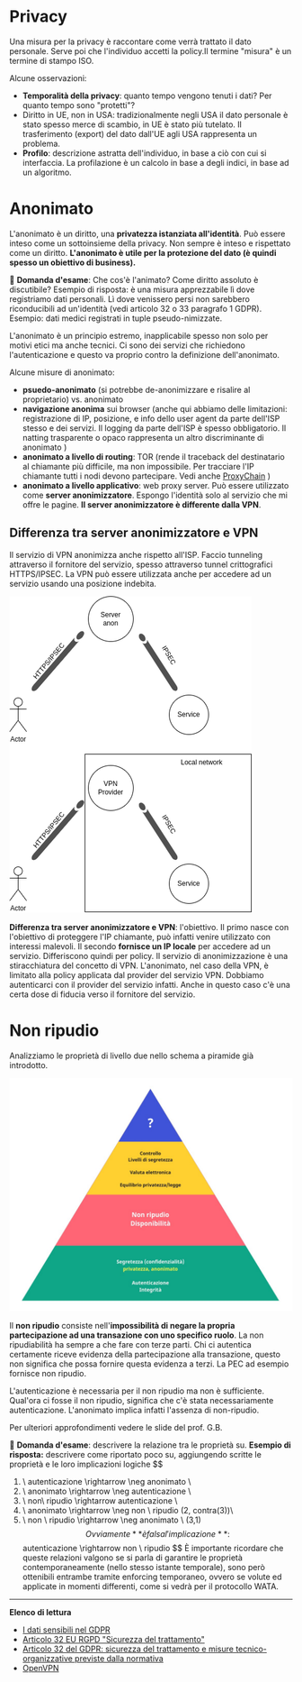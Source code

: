 # Privacy

Una misura per la privacy è raccontare come verrà trattato il dato personale. Serve poi che l'individuo accetti la policy.Il termine "misura" è un termine di stampo ISO.

Alcune osservazioni:

- **Temporalità della privacy**: quanto tempo vengono tenuti i dati? Per quanto tempo sono "protetti"?
- Diritto in UE, non in USA: tradizionalmente negli USA il dato personale è stato spesso merce di scambio, in UE è stato più tutelato. Il trasferimento (export) del dato dall'UE agli USA rappresenta un problema.
- **Profilo**: descrizione astratta dell'individuo, in base a ciò con cui si interfaccia. La profilazione è un calcolo in base a degli indici, in base ad un algoritmo. 

# Anonimato

L'anonimato è un diritto, una **privatezza istanziata all'identità**. Può essere inteso come un sottoinsieme della privacy. Non sempre è inteso e rispettato come un diritto. **L'anonimato è utile per la protezione del dato (è quindi spesso un obiettivo di business).**

:pencil: **Domanda d'esame**: Che cos'è l'animato? Come diritto assoluto è discutibile? 
Esempio di risposta: è una misura apprezzabile lì dove registriamo dati personali. Lì dove venissero persi non sarebbero riconducibili ad un'identità (vedi articolo 32 o 33 paragrafo 1 GDPR). Esempio: dati medici registrati in tuple pseudo-nimizzate.

L'anonimato è un principio estremo, inapplicabile spesso non solo per motivi etici ma anche tecnici. Ci sono dei servizi che richiedono l'autenticazione e questo va proprio contro la definizione dell'anonimato.

Alcune misure di anonimato:

- **psuedo-anonimato** (si potrebbe de-anonimizzare e risalire al proprietario) vs. anonimato 
- **navigazione anonima** sui browser (anche qui abbiamo delle limitazioni: registrazione di IP, posizione, e info dello user agent da parte dell'ISP stesso e dei servizi. Il logging da parte dell'ISP è spesso obbligatorio. Il natting trasparente o opaco rappresenta un altro discriminante di anonimato )
- **anonimato a livello di routing**: TOR (rende il traceback del destinatario al chiamante più difficile, ma non impossibile. Per tracciare l'IP chiamante tutti i nodi devono partecipare. Vedi anche [ProxyChain](https://github.com/haad/proxychains) )
- **anonimato a livello applicativo**: web proxy server. Può essere utilizzato come **server anonimizzatore**. Espongo l'identità solo al servizio che mi offre le pagine. **Il server anonimizzatore è differente dalla VPN**.

## Differenza tra server anonimizzatore e VPN

Il servizio di VPN anonimizza anche rispetto all'ISP. Faccio tunneling attraverso il fornitore del servizio, spesso attraverso tunnel crittografici HTTPS/IPSEC. La VPN può essere utilizzata anche per accedere ad un servizio usando una posizione indebita.

![vpn_vs_server_anon](./images/vpn_vs_server_anon.png)



**Differenza tra server anonimizzatore e VPN**: l'obiettivo. Il primo nasce con l'obiettivo di proteggere l'IP chiamante, può  infatti venire utilizzato con interessi malevoli. Il secondo **fornisce un IP locale** per accedere ad un servizio. Differiscono quindi per policy. Il servizio di anonimizzazione è una stiracchiatura del concetto di VPN. L'anonimato, nel caso della VPN, è limitato alla policy applicata dal provider del servizio VPN. Dobbiamo autenticarci con il provider del servizio infatti. Anche in questo caso c'è una certa dose di fiducia verso il fornitore del servizio.

# Non ripudio

Analizziamo le proprietà di livello due nello schema a piramide già introdotto.

<img src="./images/security_pyramid.jpg" alt="Security Pyramid Diagram" style="zoom:50%;" />



Il **non ripudio** consiste nell'**impossibilità di negare la propria partecipazione ad una transazione con uno specifico ruolo**. La non ripudiabilità ha sempre a che fare con terze parti. Chi ci autentica certamente riceve evidenza della partecipazione alla transazione, questo non significa che possa fornire questa evidenza a terzi. La PEC ad esempio fornisce non ripudio.

L'autenticazione è necessaria per il non ripudio ma non è sufficiente. Qual'ora ci fosse il non ripudio, significa che c'è stata necessariamente autenticazione. L'anonimato implica infatti l'assenza di non-ripudio.

Per ulteriori approfondimenti vedere le slide del prof. G.B.

:pencil: **Domanda d'esame**: descrivere la relazione tra le proprietà su.
**Esempio di risposta:** descrivere come riportato poco su, aggiungendo scritte le proprietà e le loro implicazioni logiche
$$
1. \ autenticazione \rightarrow \neg anonimato \\
2. \ anonimato \rightarrow \neg autenticazione \\
3. \ non\ ripudio \rightarrow autenticazione \\
4. \ anonimato \rightarrow \neg non \ ripudio (2, contra(3))\\
5. \ non \ ripudio \rightarrow \neg anonimato \ (3,1)
$$
Ovviamente **è falsa l'implicazione**:
$$
autenticazione \rightarrow non \ ripudio
$$
È importante ricordare che queste relazioni valgono se si parla di garantire le proprietà contemporaneamente (nello stesso istante temporale), sono però ottenibili entrambe tramite enforcing temporaneo, ovvero se volute ed applicate in momenti differenti, come si vedrà per il protocollo WATA.

------

**Elenco di lettura**

- [I dati sensibili nel GDPR](https://www.privacylab.it/IT/205/I-dati-sensibili-nel-GDPR/)
- [Articolo 32 EU RGPD "Sicurezza del trattamento"](https://www.privacy-regulation.eu/it/32.htm)
- [Articolo 32 del GDPR: sicurezza del trattamento e misure tecnico-organizzative previste dalla normativa](https://dataprogdpr.com/articolo-32-gdpr-misure-sicurezza-trattamento/)
- [OpenVPN](https://openvpn.net/)